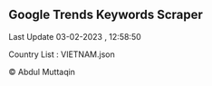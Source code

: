 

## Google Trends Keywords Scraper 
 
Last Update 03-02-2023 , 12:58:50

Country List :
VIETNAM.json



© Abdul Muttaqin 
